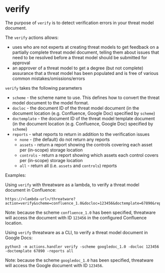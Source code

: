 # verify

The purpose of `verify` is to detect verification errors in your threat model document.  

The `verify` actions allows:
- uses who are not experts at creating threat models to get feedback on a partially complete threat model document, telling them about issues that need to be resolved before a threat model should be submitted for approval
- an approver of a threat model to get a degree (but not complete) assurance that a threat model has been populated and is free of various common mistakes/omissions/errors

`verify` takes the following parameters

- `scheme` - the scheme name to use.  This defines how to convert the threat model document to the model format.
- `docloc` - the document ID of the threat model document (in the document location (e.g. Confluence, Google Doc) specified by `scheme`)
- `doctemplate` - the document ID of the threat model template document (in the document location (e.g. Confluence, Google Doc) specified by `scheme`)
- `reports` - what reports to return in addition to the verification issues
    - `none` - (the default) do not return any reports
    - `assets` - return a report showing the controls covering each asset per (in-scope) storage location
    - `controls` - return a report showing which assets each control covers per (in-scope) storage location
    - `all` - return all (i.e. `assets` and `controls`) reports

Examples:

Using `verify` with threatware as a lambda, to verify a threat model document in Confluence:

    https://<lambda-url>/threatware?action=verify&scheme=confluence_1.0&docloc=123456&doctemplate=67890&reports=all

Note: because the scheme `confluence_1.0` has been specified, threatware will access the document with ID `123456` in the configured Confluence location.

Using `verify` threatware as a CLI, to verify a threat model document in Google Docs:

    python3 -m actions.handler verify -scheme googledoc_1.0 -docloc 123456 -doctemplate 67890 -reports all

Note: because the scheme `googledoc_1.0` has been specified, threatware will access the Google document with ID `123456`.